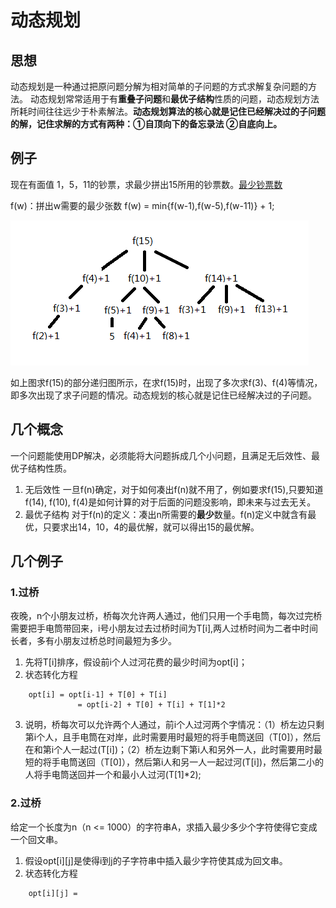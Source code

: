 # 动态规划

## 思想
动态规划是一种通过把原问题分解为相对简单的子问题的方式求解复杂问题的方法。 动态规划常常适用于有**重叠子问题**和**最优子结构**性质的问题，动态规划方法所耗时间往往远少于朴素解法。**动态规划算法的核心就是记住已经解决过的子问题的解，记住求解的方式有两种：①自顶向下的备忘录法 ②自底向上。**

## 例子
现在有面值 1，5，11的钞票，求最少拼出15所用的钞票数。[最少钞票数](https://github.com/pallcard/learn-java/blob/master/src/main/java/com/wishhust/arithmetic/dynamic/DynamicProgramming.java "DynamicProgramming")

f(w)：拼出w需要的最少张数
f(w) = min{f(w-1),f(w-5),f(w-11)} + 1;

![title](https://raw.githubusercontent.com/pallcard/noteImg/master/noteImg/2020/03/15/Popo%E6%88%AA%E5%9B%BE2020315122847-1584246545357.png?token=AHBYBJ6LGUACLMC7JG4JVGK6NWXVA)

如上图求f(15)的部分递归图所示，在求f(15)时，出现了多次求f(3)、f(4)等情况，即多次出现了求子问题的情况。动态规划的核心就是记住已经解决过的子问题。

## 几个概念
一个问题能使用DP解决，必须能将大问题拆成几个小问题，且满足无后效性、最优子结构性质。

1. 无后效性
    一旦f(n)确定，对于如何凑出f(n)就不用了，例如要求f(15),只要知道f(14), f(10), f(4)是如何计算的对于后面的问题没影响，即未来与过去无关。
2. 最优子结构
    对于f(n)的定义：凑出n所需要的**最少**数量。f(n)定义中就含有最优，只要求出14，10，4的最优解，就可以得出15的最优解。

## 几个例子
### 1.过桥
夜晚，n个小朋友过桥，桥每次允许两人通过，他们只用一个手电筒，每次过完桥需要把手电筒带回来，i号小朋友过去过桥时间为T[i],两人过桥时间为二者中时间长者，多有小朋友过桥总时间最短为多少。
1. 先将T[i]排序，假设前i个人过河花费的最少时间为opt[i]；
2. 状态转化方程
``` 
	opt[i] = opt[i-1] + T[0] + T[i]
    	       = opt[i-2] + T[0] + T[i] + T[1]*2
```
3. 说明，桥每次可以允许两个人通过，前i个人过河两个字情况：（1）桥左边只剩第i个人，且手电筒在对岸，此时需要用时最短的将手电筒送回（T[0]），然后在和第i个人一起过(T[i])；（2）桥左边剩下第i人和另外一人，此时需要用时最短的将手电筒送回（T[0]），然后第i人和另一人一起过河(T[i])，然后第二小的人将手电筒送回并一个和最小人过河(T[1]*2);

### 2.过桥
给定一个长度为n（n <= 1000）的字符串A，求插入最少多少个字符使得它变成一个回文串。
1. 假设opt[i][j]是使得i到j的子字符串中插入最少字符使其成为回文串。
2. 状态转化方程
```
	opt[i][j] = 
```

